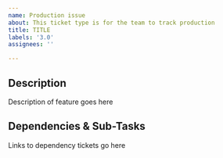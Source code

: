 ```yaml
---
name: Production issue
about: This ticket type is for the team to track production
title: TITLE
labels: '3.0'
assignees: ''

---
```


## Description

Description of feature goes here

## Dependencies & Sub-Tasks

Links to dependency tickets go here
